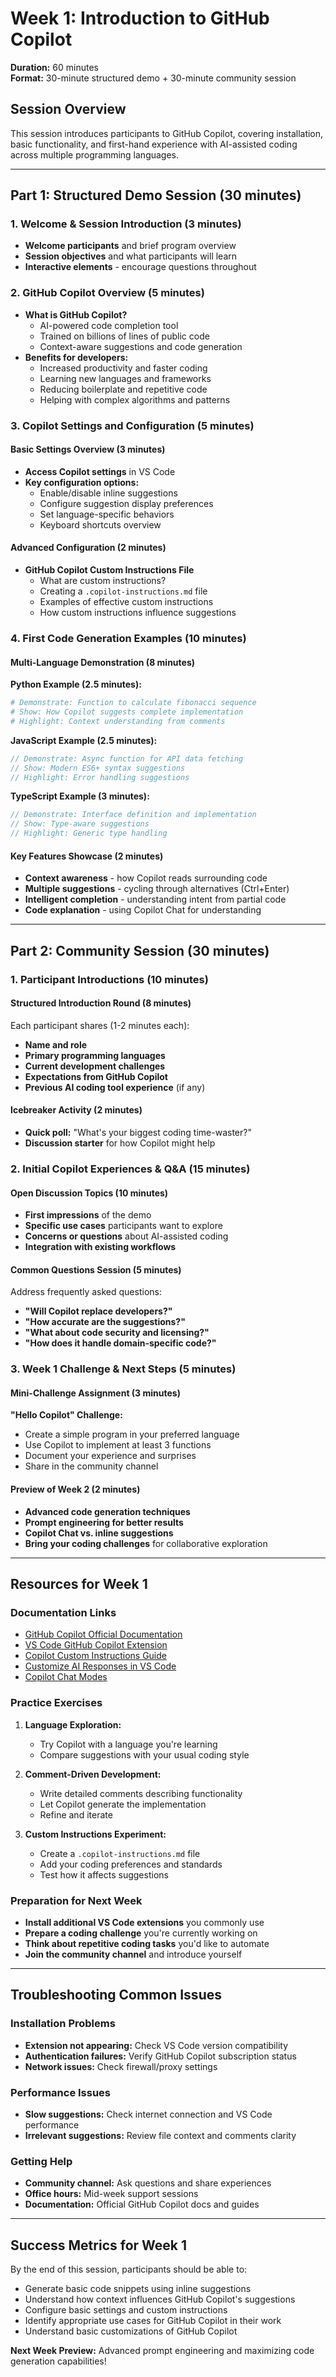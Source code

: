 # Week 1: Introduction to GitHub Copilot
**Duration:** 60 minutes  
**Format:** 30-minute structured demo + 30-minute community session

## Session Overview
This session introduces participants to GitHub Copilot, covering installation, basic functionality, and first-hand experience with AI-assisted coding across multiple programming languages.

---

## Part 1: Structured Demo Session (30 minutes)

### 1. Welcome & Session Introduction (3 minutes)
- **Welcome participants** and brief program overview
- **Session objectives** and what participants will learn
- **Interactive elements** - encourage questions throughout

### 2. GitHub Copilot Overview (5 minutes)
- **What is GitHub Copilot?**
  - AI-powered code completion tool
  - Trained on billions of lines of public code
  - Context-aware suggestions and code generation
- **Benefits for developers:**
  - Increased productivity and faster coding
  - Learning new languages and frameworks
  - Reducing boilerplate and repetitive code
  - Helping with complex algorithms and patterns

### 3. Copilot Settings and Configuration (5 minutes)
#### Basic Settings Overview (3 minutes)
- **Access Copilot settings** in VS Code
- **Key configuration options:**
  - Enable/disable inline suggestions
  - Configure suggestion display preferences
  - Set language-specific behaviors
  - Keyboard shortcuts overview

#### Advanced Configuration (2 minutes)
- **GitHub Copilot Custom Instructions File**
  - What are custom instructions?
  - Creating a `.copilot-instructions.md` file
  - Examples of effective custom instructions
  - How custom instructions influence suggestions

### 4. First Code Generation Examples (10 minutes)
#### Multi-Language Demonstration (8 minutes)

**Python Example (2.5 minutes):**
```python
# Demonstrate: Function to calculate fibonacci sequence
# Show: How Copilot suggests complete implementation
# Highlight: Context understanding from comments
```

**JavaScript Example (2.5 minutes):**
```javascript
// Demonstrate: Async function for API data fetching
// Show: Modern ES6+ syntax suggestions
// Highlight: Error handling suggestions
```

**TypeScript Example (3 minutes):**
```typescript
// Demonstrate: Interface definition and implementation
// Show: Type-aware suggestions
// Highlight: Generic type handling
```

#### Key Features Showcase (2 minutes)
- **Context awareness** - how Copilot reads surrounding code
- **Multiple suggestions** - cycling through alternatives (Ctrl+Enter)
- **Intelligent completion** - understanding intent from partial code
- **Code explanation** - using Copilot Chat for understanding

---

## Part 2: Community Session (30 minutes)

### 1. Participant Introductions (10 minutes)
#### Structured Introduction Round (8 minutes)
Each participant shares (1-2 minutes each):
- **Name and role**
- **Primary programming languages**
- **Current development challenges**
- **Expectations from GitHub Copilot**
- **Previous AI coding tool experience** (if any)

#### Icebreaker Activity (2 minutes)
- **Quick poll:** "What's your biggest coding time-waster?"
- **Discussion starter** for how Copilot might help

### 2. Initial Copilot Experiences & Q&A (15 minutes)
#### Open Discussion Topics (10 minutes)
- **First impressions** of the demo
- **Specific use cases** participants want to explore
- **Concerns or questions** about AI-assisted coding
- **Integration with existing workflows**

#### Common Questions Session (5 minutes)
Address frequently asked questions:
- **"Will Copilot replace developers?"**
- **"How accurate are the suggestions?"**
- **"What about code security and licensing?"**
- **"How does it handle domain-specific code?"**

### 3. Week 1 Challenge & Next Steps (5 minutes)
#### Mini-Challenge Assignment (3 minutes)
**"Hello Copilot" Challenge:**
- Create a simple program in your preferred language
- Use Copilot to implement at least 3 functions
- Document your experience and surprises
- Share in the community channel

#### Preview of Week 2 (2 minutes)
- **Advanced code generation techniques**
- **Prompt engineering for better results**
- **Copilot Chat vs. inline suggestions**
- **Bring your coding challenges** for collaborative exploration

---

## Resources for Week 1

### Documentation Links
- [GitHub Copilot Official Documentation](https://docs.github.com/en/copilot)
- [VS Code GitHub Copilot Extension](https://marketplace.visualstudio.com/items?itemName=GitHub.copilot)
- [Copilot Custom Instructions Guide](https://docs.github.com/en/copilot/customizing-copilot/adding-custom-instructions-for-github-copilot)
- [Customize AI Responses in VS Code](https://code.visualstudio.com/docs/copilot/copilot-customization)
- [Copilot Chat Modes](https://code.visualstudio.com/docs/copilot/chat/chat-modes)

### Practice Exercises
1. **Language Exploration:**
   - Try Copilot with a language you're learning
   - Compare suggestions with your usual coding style

2. **Comment-Driven Development:**
   - Write detailed comments describing functionality
   - Let Copilot generate the implementation
   - Refine and iterate

3. **Custom Instructions Experiment:**
   - Create a `.copilot-instructions.md` file
   - Add your coding preferences and standards
   - Test how it affects suggestions

### Preparation for Next Week
- **Install additional VS Code extensions** you commonly use
- **Prepare a coding challenge** you're currently working on
- **Think about repetitive coding tasks** you'd like to automate
- **Join the community channel** and introduce yourself

---

## Troubleshooting Common Issues

### Installation Problems
- **Extension not appearing:** Check VS Code version compatibility
- **Authentication failures:** Verify GitHub Copilot subscription status
- **Network issues:** Check firewall/proxy settings

### Performance Issues
- **Slow suggestions:** Check internet connection and VS Code performance
- **Irrelevant suggestions:** Review file context and comments clarity

### Getting Help
- **Community channel:** Ask questions and share experiences
- **Office hours:** Mid-week support sessions
- **Documentation:** Official GitHub Copilot docs and guides

---

## Success Metrics for Week 1
By the end of this session, participants should be able to:
- Generate basic code snippets using inline suggestions
- Understand how context influences GitHub  Copilot's suggestions
- Configure basic settings and custom instructions
- Identify appropriate use cases for GitHub Copilot in their work
- Understand basic customizations of GitHub Copilot

**Next Week Preview:** Advanced prompt engineering and maximizing code generation capabilities!
